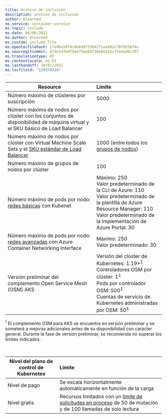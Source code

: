 ```yaml
---
title: Archivo de inclusión
description: archivo de inclusión
author: mlearned
ms.service: container-service
ms.topic: include
ms.date: 04/06/2021
ms.author: mlearned
ms.custom: include file
ms.openlocfilehash: 17a98a50f4c6e6d0723b62f1ea402c78f653bf4c
ms.sourcegitcommit: 87de14fe9fdee75ea64f30ebb516cf7edad0cf87
ms.translationtype: HT
ms.contentlocale: es-ES
ms.lasthandoff: 10/01/2021
ms.locfileid: "129378316"
---
```

| Resource                                                                                                           | Límite                                                                                                                                                                                                       |
| ------------------------------------------------------------------------------------------------------------------ | :---------------------------------------------------------------------------------------------------------------------------------------------------------------------------------------------------------- |
| Número máximo de clústeres por suscripción                                                                                  | 5000                                                                                                                                                                                                        |
| Número máximo de nodos por clúster con los conjuntos de disponibilidad de máquina virtual y el SKU básico de Load Balancer                       | 100                                                                                                                                                                                                         |
| Número máximo de nodos por clúster con Virtual Machine Scale Sets y el [SKU estándar de Load Balancer][standard-load-balancer] | 1000 (entre todos los [grupos de nodos][node-pool])                                            |
| Número máximo de grupos de nodos por clúster                                                                                     | 100                                                                                  |
| Número máximo de pods por nodo: [redes básicas][basic-networking] con Kubenet                                           | Máximo: 250 <br /> Valor predeterminado de la CLI de Azure: 110 <br /> Valor predeterminado de la plantilla de Azure Resource Manager: 110 <br /> Valor predeterminado de la implementación de Azure Portal: 30          |
| Número máximo de pods por nodo: [redes avanzadas][advanced-networking] con Azure Container Networking Interface        | Máximo: 250 <br /> Valor predeterminado: 30                                                      |
| Versión preliminar del complemento Open Service Mesh (OSM) AKS                                                                          | Versión del clúster de Kubernetes: 1.19+<sup>1</sup><br />Controladores OSM por clúster: 1<sup>1</sup><br />Pods por controlador OSM: 500<sup>1</sup><br />Cuentas de servicio de Kubernetes administradas por OSM: 50<sup>1</sup> |

<sup>1</sup> El complemento OSM para AKS se encuentra en versión preliminar y se someterá a mejoras adicionales antes de su disponibilidad con carácter general. Durante la fase de versión preliminar, se recomienda no superar los límites indicados.<br />

<br />

| Nivel del plano de control de Kubernetes | Límite |  
| -------------- | :--------------------------------------------- |
| Nivel de pago      | Se escala horizontalmente automáticamente en función de la carga     |
| Nivel gratis      | Recursos limitados con un [límite de solicitudes en proceso](https://kubernetes.io/docs/reference/command-line-tools-reference/kube-apiserver/) de 50 de mutación y de 100 llamadas de solo lectura   |

<!-- LINKS - Internal -->

[basic-networking]: ../articles/aks/concepts-network.md#kubenet-basic-networking
[advanced-networking]: ../articles/aks/concepts-network.md#azure-cni-advanced-networking
[standard-load-balancer]: ../articles/load-balancer/load-balancer-overview.md
[node-pool]: ../articles/aks/use-multiple-node-pools.md

<!-- LINKS - External -->

[azure-support]: https://ms.portal.azure.com/#blade/Microsoft_Azure_Support/HelpAndSupportBlade/newsupportrequest
